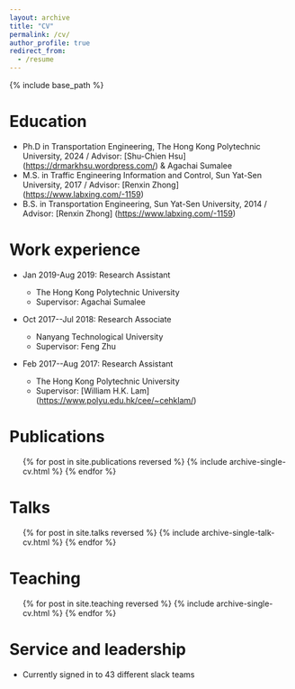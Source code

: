 ```yaml
---
layout: archive
title: "CV"
permalink: /cv/
author_profile: true
redirect_from:
  - /resume
---
```


{% include base_path %}

Education
======
* Ph.D in Transportation Engineering, The Hong Kong Polytechnic University, 2024 / Advisor: [Shu-Chien Hsu] (https://drmarkhsu.wordpress.com/) & Agachai Sumalee
* M.S. in Traffic Engineering Information and Control, Sun Yat-Sen University, 2017 / Advisor: [Renxin Zhong] (https://www.labxing.com/-1159)
* B.S. in Transportation Engineering, Sun Yat-Sen University, 2014 / Advisor: [Renxin Zhong] (https://www.labxing.com/-1159)

Work experience
======
* Jan 2019-Aug 2019: Research Assistant
  * The Hong Kong Polytechnic University
  * Supervisor: Agachai Sumalee

* Oct 2017--Jul 2018: Research Associate
  * Nanyang Technological University
  * Supervisor: Feng Zhu

* Feb 2017--Aug 2017: Research Assistant
  * The Hong Kong Polytechnic University
  * Supervisor: [William H.K. Lam] (https://www.polyu.edu.hk/cee/~cehklam/)

Publications
======
  <ul>{% for post in site.publications reversed %}
    {% include archive-single-cv.html %}
  {% endfor %}</ul>
  
Talks
======
  <ul>{% for post in site.talks reversed %}
    {% include archive-single-talk-cv.html  %}
  {% endfor %}</ul>
  
Teaching
======
  <ul>{% for post in site.teaching reversed %}
    {% include archive-single-cv.html %}
  {% endfor %}</ul>
  
Service and leadership
======
* Currently signed in to 43 different slack teams
